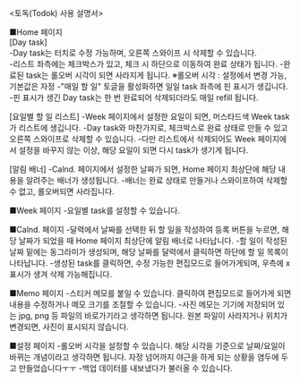 <토독(Todok) 사용 설명서>

■Home 페이지    
[Day task]  
-Day task는 터치로 수정 가능하며, 오른쪽 스와이프 시 삭제할 수 있습니다.  
-리스트 좌측에는 체크박스가 있고, 체크 시 하단으로 이동하여 완료 상태가 됩니다.
-완료된 task는 롤오버 시각이 되면 사라지게 됩니다.    ※롤오버 시각 : 설정에서 변경 가능, 기본값은 자정
-"매일 할 일" 토글을 활성화하면 일일 task 좌측에 핀 표시가 생깁니다.
-핀 표시가 생긴 Day task는 한 번 완료되어 삭제되더라도 매일 refill 됩니다.

[요일별 할 일 리스트]
-Week 페이지에서 설정한 요일이 되면, 머스타드색 Week task가 리스트에 생깁니다.
-Day task와 마찬가지로, 체크박스로 완료 상태로 만들 수 있고 오른쪽 스와이프로 삭제할 수 있습니다. 
-다만 리스트에서 삭제되어도 Week 페이지에서 설정을 바꾸지 않는 이상, 해당 요일이 되면 다시 task가 생기게 됩니다.

[알림 배너]
-Calnd. 페이지에서 설정한 날짜가 되면, Home 페이지 최상단에 해당 내용을 알려주는 배너가 생성됩니다.
-배너는 완료 상태로 만들거나 스와이프하여 삭제할 수 없고, 롤오버되면 사라집니다.

■Week 페이지
-요일별 task를 설정할 수 있습니다.

■Calnd. 페이지
-달력에서 날짜를 선택한 뒤 할 일을 작성하여 등록 버튼을 누르면, 해당 날짜가 되었을 때 Home 페이지 최상단에 알림 배너로 나타납니다.
-할 일이 작성된 날짜 밑에는 동그라미가 생성되며, 해당 날짜를 달력에서 클릭하면 하단에 할 일 목록이 나타납니다.
-생성된 task를 클릭하면, 수정 가능한 편집모드로 들어가게되며, 우측에 x표시가 생겨 삭제 가능해집니다.

■Memo 페이지
-스티커 메모를 붙일 수 있습니다. 클릭하여 편집모드로 들어가게 되면 내용을 수정하거나 메모 크기를 조절할 수 있습니다.
-사진 메모는 기기에 저장되어 있는 jpg, png 등 파일의 바로가기라고 생각하면 됩니다. 원본 파일이 사라지거나 위치가 변경되면, 사진이 표시되지 않습니다.

■설정 페이지
-롤오버 시각을 설정할 수 있습니다. 해당 시각을 기준으로 날짜/요일이 바뀌는 개념이라고 생각하면 됩니다. 자정 넘어까지 야근을 하게 되는 상황을 염두에 두고 만들었습니다ㅜㅜ
-백업 데이터를 내보냈다가 불러올 수 있습니다.
